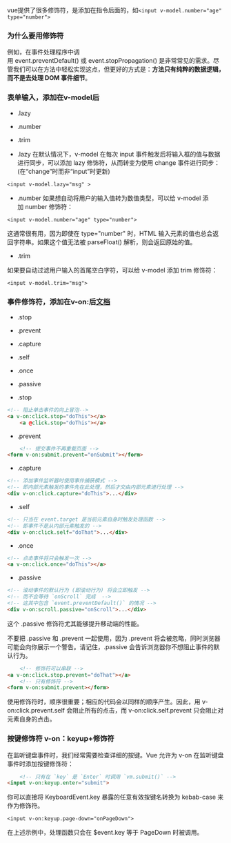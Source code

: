 vue提供了很多修饰符，是添加在指令后面的，如```<input v-model.number="age" type="number">```
	
### 为什么要用修饰符

例如，在事件处理程序中调用 event.preventDefault() 或 event.stopPropagation() 是非常常见的需求。尽管我们可以在方法中轻松实现这点，但更好的方式是：**方法只有纯粹的数据逻辑，而不是去处理 DOM 事件细节**。
	
### 表单输入，添加在v-model后
- .lazy
- .number
- .trim
	
- .lazy
在默认情况下，v-model 在每次 input 事件触发后将输入框的值与数据进行同步，可以添加 lazy 修饰符，从而转变为使用 change 事件进行同步：(在“change”时而非“input”时更新) 

```<input v-model.lazy="msg" >```
		
- .number
如果想自动将用户的输入值转为数值类型，可以给 v-model 添加 number 修饰符：

```<input v-model.number="age" type="number">```

这通常很有用，因为即使在 type="number" 时，HTML 输入元素的值也总会返回字符串。如果这个值无法被 parseFloat() 解析，则会返回原始的值。
		
- .trim

如果要自动过滤用户输入的首尾空白字符，可以给 v-model 添加 trim 修饰符：

```<input v-model.trim="msg">```
	
### 事件修饰符，添加在v-on:后[文档](https://cn.vuejs.org/v2/guide/events.html#%E4%BA%8B%E4%BB%B6%E4%BF%AE%E9%A5%B0%E7%AC%A6)
- .stop
- .prevent
- .capture
- .self
- .once
- .passive
		

        
- .stop
```html
<!-- 阻止单击事件的向上冒泡-->
<a v-on:click.stop="doThis"></a>
	<a @click.stop="doThis"></a>
```
	
- .prevent
```html
	<!-- 提交事件不再重载页面 -->
<form v-on:submit.prevent="onSubmit"></form>
```

- .capture
```html
<!-- 添加事件监听器时使用事件捕获模式 -->
<!-- 即内部元素触发的事件先在此处理，然后才交由内部元素进行处理 -->
<div v-on:click.capture="doThis">...</div>
```	
- .self
```html
<!-- 只当在 event.target 是当前元素自身时触发处理函数 -->
<!-- 即事件不是从内部元素触发的 -->
<div v-on:click.self="doThat">...</div>
```	

- .once
```html
<!-- 点击事件将只会触发一次 -->
<a v-on:click.once="doThis"></a>
```	

- .passive
```html
<!-- 滚动事件的默认行为 (即滚动行为) 将会立即触发 -->
<!-- 而不会等待 `onScroll` 完成  -->
<!-- 这其中包含 `event.preventDefault()` 的情况 -->
<div v-on:scroll.passive="onScroll">...</div>
```
这个 .passive 修饰符尤其能够提升移动端的性能。

不要把 .passive 和 .prevent 一起使用，因为 .prevent 将会被忽略，同时浏览器可能会向你展示一个警告。请记住，.passive 会告诉浏览器你不想阻止事件的默认行为。
```html	
	<!-- 修饰符可以串联 -->
<a v-on:click.stop.prevent="doThat"></a>
	<!-- 只有修饰符 -->
<form v-on:submit.prevent></form>
```
使用修饰符时，顺序很重要；相应的代码会以同样的顺序产生。因此，用 v-on:click.prevent.self 会阻止所有的点击，而 v-on:click.self.prevent 只会阻止对元素自身的点击。
	
### 按键修饰符 v-on：keyup+修饰符

在监听键盘事件时，我们经常需要检查详细的按键。Vue 允许为 v-on 在监听键盘事件时添加按键修饰符：
```html
	<!-- 只有在 `key` 是 `Enter` 时调用 `vm.submit()` -->
<input v-on:keyup.enter="submit">
```
你可以直接将 KeyboardEvent.key 暴露的任意有效按键名转换为 kebab-case 来作为修饰符。

```<input v-on:keyup.page-down="onPageDown">```

在上述示例中，处理函数只会在 $event.key 等于 PageDown 时被调用。
